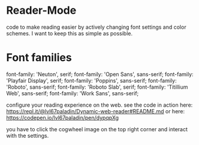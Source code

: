 # Reader-Mode
code to make reading easier by actively changing font settings and color schemes. I want to keep this as simple as possible.
# Font families
font-family: 'Neuton', serif;
font-family: 'Open Sans', sans-serif;
font-family: 'Playfair Display', serif;
font-family: 'Poppins', sans-serif;
font-family: 'Roboto', sans-serif;
font-family: 'Roboto Slab', serif;
font-family: 'Titillium Web', sans-serif;
font-family: 'Work Sans', sans-serif;

configure your reading experience on the web.
see the code in action here:
https://repl.it/@lvl67paladin/Dynamic-web-reader#README.md
or here:
https://codepen.io/lvl67paladin/pen/dypqpXg

you have to click the cogwheel image on the top right corner and interact with the settings.
